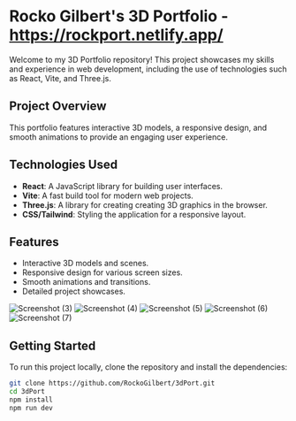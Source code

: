 # Rocko Gilbert's 3D Portfolio - https://rockport.netlify.app/

Welcome to my 3D Portfolio repository! This project showcases my skills and experience in web development, including the use of technologies such as React, Vite, and Three.js.

## Project Overview

This portfolio features interactive 3D models, a responsive design, and smooth animations to provide an engaging user experience. 

## Technologies Used

- **React**: A JavaScript library for building user interfaces.
- **Vite**: A fast build tool for modern web projects.
- **Three.js**: A library for creating creating 3D graphics in the browser.
- **CSS/Tailwind**: Styling the application for a responsive layout.

## Features

- Interactive 3D models and scenes.
- Responsive design for various screen sizes.
- Smooth animations and transitions.
- Detailed project showcases.



![Screenshot (3)](https://github.com/user-attachments/assets/4c88be94-5eb3-4c49-9c2b-06a2ce9af7d6)
![Screenshot (4)](https://github.com/user-attachments/assets/35515f85-25aa-462d-bd84-7f33f9fe86d3)
![Screenshot (5)](https://github.com/user-attachments/assets/6edcc69a-5ad2-47eb-8956-c6a11159b6a0)
![Screenshot (6)](https://github.com/user-attachments/assets/be492dd9-d3cc-4e39-af48-ea64a31fb211)
![Screenshot (7)](https://github.com/user-attachments/assets/c663e0a7-3aab-4144-9096-5df6923163e1)

## Getting Started

To run this project locally, clone the repository and install the dependencies:

```bash
git clone https://github.com/RockoGilbert/3dPort.git
cd 3dPort
npm install
npm run dev

